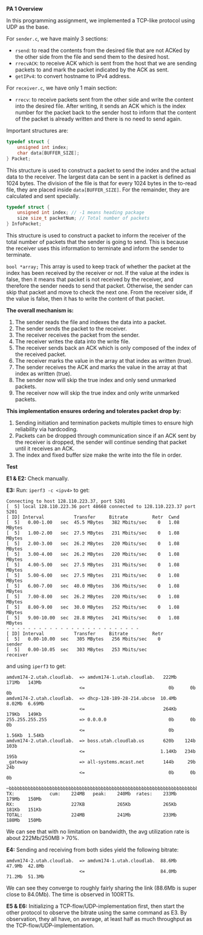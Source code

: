 **PA 1 Overview**

In this programming assignment, we implemented a TCP-like protocol using UDP as the base.

For `sender.c`, we have mainly 3 sections:
- `rsend`: to read the contents from the desired file that are not ACKed by the other side from the file and send them to the desired host. 
- `rrecvACK`: to receive ACK which is sent from the host that we are sending packets to and mark the packet indicated by the ACK as sent.
- `getIPv4`: to convert hostname to IPv4 address.

For `receiver.c`, we have only 1 main section:
- `rrecv`: to receive packets sent from the other side and write the content into the desired file. After writing, it sends an ACK which is the index number for the packet back to the sender host to inform that the content of the packet is already written and there is no need to send again.

Important structures are:

```c
typedef struct {
    unsigned int index;
    char data[BUFFER_SIZE];
} Packet;
```
This structure is used to construct a packet to send the index and the actual data to the receiver. The largest data can be sent in a packet is defined as 1024 bytes. The division of the file is that for every 1024 bytes in the to-read file, they are placed inside `data[BUFFER_SIZE]`. For the remainder, they are calculated and sent specially.

```c
typedef struct {
    unsigned int index; // -1 means heading package
    size size_t packetNum; // Total number of packets
} InfoPacket;
```
This structure is used to construct a packet to inform the receiver of the total number of packets that the sender is going to send. This is because the receiver uses this information to terminate and inform the sender to terminate.

`bool *array;`
This array is used to keep track of whether the packet at the index has been received by the receiver or not. If the value at the index is false, then it means that packet is not received by the receiver, and therefore the sender needs to send that packet. Otherwise, the sender can skip that packet and move to check the next one. From the receiver side, if the value is false, then it has to write the content of that packet.

**The overall mechanism is:**
1. The sender reads the file and indexes the data into a packet.
2. The sender sends the packet to the receiver.
3. The receiver receives the packet from the sender.
4. The receiver writes the data into the write file.
5. The receiver sends back an ACK which is only composed of the index of the received packet.
6. The receiver marks the value in the array at that index as written (true).
7. The sender receives the ACK and marks the value in the array at that index as written (true).
8. The sender now will skip the true index and only send unmarked packets.
9. The receiver now will skip the true index and only write unmarked packets.

**This implementation ensures ordering and tolerates packet drop by:**
1. Sending initiation and termination packets multiple times to ensure high reliability via hardcoding.
2. Packets can be dropped through communication since if an ACK sent by the receiver is dropped, the sender will continue sending that packet until it receives an ACK.
3. The index and fixed buffer size make the write into the file in order.

**Test**

**E1 & E2:**
Check manually.

**E3:**
Run: `iperf3 -c <ipv4>` to get:
```
Connecting to host 128.110.223.37, port 5201
[  5] local 128.110.223.36 port 48668 connected to 128.110.223.37 port 5201
[ ID] Interval           Transfer     Bitrate         Retr  Cwnd
[  5]   0.00-1.00   sec  45.5 MBytes   382 Mbits/sec    0   1.08 MBytes       
[  5]   1.00-2.00   sec  27.5 MBytes   231 Mbits/sec    0   1.08 MBytes       
[  5]   2.00-3.00   sec  26.2 MBytes   220 Mbits/sec    0   1.08 MBytes       
[  5]   3.00-4.00   sec  26.2 MBytes   220 Mbits/sec    0   1.08 MBytes       
[  5]   4.00-5.00   sec  27.5 MBytes   231 Mbits/sec    0   1.08 MBytes       
[  5]   5.00-6.00   sec  27.5 MBytes   231 Mbits/sec    0   1.08 MBytes       
[  5]   6.00-7.00   sec  40.0 MBytes   336 Mbits/sec    0   1.08 MBytes       
[  5]   7.00-8.00   sec  26.2 MBytes   220 Mbits/sec    0   1.08 MBytes       
[  5]   8.00-9.00   sec  30.0 MBytes   252 Mbits/sec    0   1.08 MBytes       
[  5]   9.00-10.00  sec  28.8 MBytes   241 Mbits/sec    0   1.08 MBytes       
- - - - - - - - - - - - - - - - - - - - - - - - -
[ ID] Interval           Transfer     Bitrate         Retr
[  5]   0.00-10.00  sec   305 MBytes   256 Mbits/sec    0             sender
[  5]   0.00-10.05  sec   303 MBytes   253 Mbits/sec                  receiver
```
and using `iperf3` to get:
```
amdvm174-2.utah.cloudlab.  => amdvm174-1.utah.cloudlab.   222Mb   171Mb   143Mb
                           <=                               0b      0b      0b
amdvm174-2.utah.cloudlab.  => dhcp-128-189-28-214.ubcse  10.4Mb  8.02Mb  6.69Mb
                           <=                             264Kb   179Kb   149Kb
255.255.255.255            => 0.0.0.0                       0b      0b      0b
                           <=                               0b   1.56Kb  1.54Kb
amdvm174-2.utah.cloudlab.  => boss.utah.cloudlab.us       620b    124b    103b
                           <=                            1.14Kb   234b    195b
_gateway                   => all-systems.mcast.net       144b     29b     24b
                           <=                               0b      0b      0b

─bbbbbbbbbbbbbbbbbbbbbbbbbbbbbbbbbbbbbbbbbbbbbbbbbbbbbbbbbbbbbbbbbbbbbbbbbbbbbb─
TX:             cum:    224MB   peak:    240Mb  rates:    233Mb   179Mb   150Mb
RX:                     227KB            265Kb            265Kb   181Kb   151Kb
TOTAL:                  224MB            241Mb            233Mb   180Mb   150Mb
```
We can see that with no limitation on bandwidth, the avg utilization rate is about 222Mb/250MB > 70%.

**E4:**
Sending and receiving from both sides yield the following bitrate:
```
amdvm174-2.utah.cloudlab.  => amdvm174-1.utah.cloudlab.  88.6Mb  47.9Mb  42.8Mb
                           <=                            84.0Mb  71.2Mb  51.3Mb
```
We can see they converge to roughly fairly sharing the link (88.6Mb is super close to 84.0Mb). The time is observed in 100RTTs.

**E5 & E6:**
Initializing a TCP-flow/UDP-implementation first, then start the other protocol to observe the bitrate using the same command as E3. By observation, they all have, on average, at least half as much throughput as the TCP-flow/UDP-implementation.

